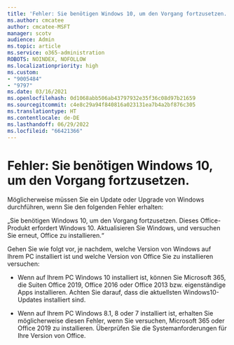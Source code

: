 ```yaml
---
title: 'Fehler: Sie benötigen Windows 10, um den Vorgang fortzusetzen.'
ms.author: cmcatee
author: cmcatee-MSFT
manager: scotv
audience: Admin
ms.topic: article
ms.service: o365-administration
ROBOTS: NOINDEX, NOFOLLOW
ms.localizationpriority: high
ms.custom:
- "9005484"
- "9797"
ms.date: 03/16/2021
ms.openlocfilehash: 0d1068abb506ab43797932e35f36c08d97b21659
ms.sourcegitcommit: c4e8c29a94f840816a023131ea7b4a2bf876c305
ms.translationtype: HT
ms.contentlocale: de-DE
ms.lasthandoff: 06/29/2022
ms.locfileid: "66421366"
---
```

# <a name="error-you-need-windows-10-to-continue"></a>Fehler: Sie benötigen Windows 10, um den Vorgang fortzusetzen.

Möglicherweise müssen Sie ein Update oder Upgrade von Windows durchführen, wenn Sie den folgenden Fehler erhalten:

„Sie benötigen Windows 10, um den Vorgang fortzusetzen. Dieses Office-Produkt erfordert Windows 10. Aktualisieren Sie Windows, und versuchen Sie erneut, Office zu installieren.“

Gehen Sie wie folgt vor, je nachdem, welche Version von Windows auf Ihrem PC installiert ist und welche Version von Office Sie zu installieren versuchen:

- Wenn auf Ihrem PC Windows 10 installiert ist, können Sie Microsoft 365, die Suiten Office 2019, Office 2016 oder Office 2013 bzw. eigenständige Apps installieren. Achten Sie darauf, dass die aktuellsten Windows10-Updates installiert sind.

- Wenn auf Ihrem PC Windows 8.1, 8 oder 7 installiert ist, erhalten Sie möglicherweise diesen Fehler, wenn Sie versuchen, Microsoft 365 oder Office 2019 zu installieren. Überprüfen Sie die Systemanforderungen für Ihre Version von Office.
